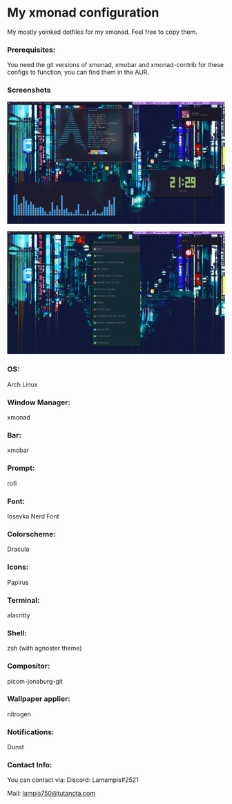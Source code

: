 # My xmonad configuration
 My mostly yoinked dotfiles for my xmonad. Feel free to copy them.

### Prerequisites: 

 You need the git versions of xmonad, xmobar and xmonad-contrib for these configs to function, you can find them in the AUR.

### Screenshots

![Desktop Screen](desktopscreenshot.png)

![Rofi](rofishowcase.png)

### OS: 
Arch Linux

### Window Manager: 
xmonad 

### Bar: 
xmobar

### Prompt: 
rofi

### Font: 
Iosevka Nerd Font

### Colorscheme: 
Dracula

### Icons: 
Papirus

### Terminal: 
alacritty

### Shell: 
zsh (with agnoster theme)

### Compositor: 
picom-jonaburg-git

### Wallpaper applier: 
nitrogen

### Notifications: 
Dunst

### Contact Info:
You can contact via:
Discord: Lamampis#2521

Mail: lampis750@tutanota.com
